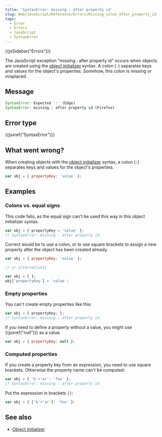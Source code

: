 ```yaml
---
title: 'SyntaxError: missing : after property id'
slug: Web/JavaScript/Reference/Errors/Missing_colon_after_property_id
tags:
  - Error
  - Errors
  - JavaScript
  - SyntaxError
---
```

{{jsSidebar("Errors")}}

The JavaScript exception "missing : after property id" occurs when objects are
created using the
[object initializer](/en-US/docs/Web/JavaScript/Reference/Operators/Object_initializer)
syntax. A colon (`:`) separates keys and values for the object's properties.
Somehow, this colon is missing or misplaced.

## Message

```js
SyntaxError: Expected ':' (Edge)
SyntaxError: missing : after property id (Firefox)
```

## Error type

{{jsxref("SyntaxError")}}

## What went wrong?

When creating objects with the
[object initializer](/en-US/docs/Web/JavaScript/Reference/Operators/Object_initializer)
syntax, a colon (`:`) separates keys and values for the object's properties.

```js
var obj = { propertyKey: 'value' };
```

## Examples

### Colons vs. equal signs

This code fails, as the equal sign can't be used this way in this object
initializer syntax.

```js example-bad
var obj = { propertyKey = 'value' };
// SyntaxError: missing : after property id
```

Correct would be to use a colon, or to use square brackets to assign a new
property after the object has been created already.

```js example-good
var obj = { propertyKey: 'value' };

// or alternatively

var obj = { };
obj['propertyKey'] = 'value';
```

### Empty properties

You can't create empty properties like this:

```js example-bad
var obj = { propertyKey; };
// SyntaxError: missing : after property id
```

If you need to define a property without a value, you might use
{{jsxref("null")}} as a value.

```js example-good
var obj = { propertyKey: null };
```

### Computed properties

If you create a property key from an expression, you need to use square
brackets. Otherwise the property name can't be computed:

```js example-bad
var obj = { 'b'+'ar': 'foo' };
// SyntaxError: missing : after property id
```

Put the expression in brackets `[]`:

```js example-good
var obj = { ['b'+'ar']: 'foo' };
```

## See also

- [Object initializer](/en-US/docs/Web/JavaScript/Reference/Operators/Object_initializer)
